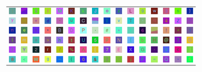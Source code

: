 <table>
<tr>
<td><img src="3A.gif"></td>
<td><img src="gr3.gif"></td>
<td><img src="24.gif"></td>
<td><img src="6C.gif"></td>
<td><img src="4D.gif"></td>
<td><img src="4B.gif"></td>
<td><img src="6B.gif"></td>
<td><img src="4A.gif"></td>
<td><img src="6F.gif"></td>
<td><img src="7A.gif"></td>
<td><img src="4C.gif"></td>
<td><img src="39.gif"></td>
<td><img src="77.gif"></td>
<td><img src="33.gif"></td>
<td><img src="73.gif"></td>
<td><img src="7D.gif"></td>
</tr>
<tr>
<td><img src="79.gif"></td>
<td><img src="52.gif"></td>
<td><img src="2B.gif"></td>
<td><img src="64.gif"></td>
<td><img src="2D.gif"></td>
<td><img src="75.gif"></td>
<td><img src="43.gif"></td>
<td><img src="gr2.gif"></td>
<td><img src="7C.gif"></td>
<td><img src="76.gif"></td>
<td><img src="54.gif"></td>
<td><img src="60.gif"></td>
<td><img src="71.gif"></td>
<td><img src="34.gif"></td>
<td><img src="5A.gif"></td>
<td><img src="7E.gif"></td>
</tr>
<tr>
<td><img src="6E.gif"></td>
<td><img src="65.gif"></td>
<td><img src="78.gif"></td>
<td><img src="22.gif"></td>
<td><img src="42.gif"></td>
<td><img src="44.gif"></td>
<td><img src="50.gif"></td>
<td><img src="2E.gif"></td>
<td><img src="23.gif"></td>
<td><img src="2A.gif"></td>
<td><img src="69.gif"></td>
<td><img src="36.gif"></td>
<td><img src="gr1.gif"></td>
<td><img src="21.gif"></td>
<td><img src="5E.gif"></td>
<td><img src="31.gif"></td>
</tr>
<tr>
<td><img src="49.gif"></td>
<td><img src="6D.gif"></td>
<td><img src="61.gif"></td>
<td><img src="3E.gif"></td>
<td><img src="68.gif"></td>
<td><img src="74.gif"></td>
<td><img src="55.gif"></td>
<td><img src="35.gif"></td>
<td><img src="70.gif"></td>
<td><img src="4E.gif"></td>
<td><img src="7B.gif"></td>
<td><img src="62.gif"></td>
<td><img src="48.gif"></td>
<td><img src="40.gif"></td>
<td><img src="3F.gif"></td>
<td><img src="4F.gif"></td>
</tr>
<tr>
<td><img src="66.gif"></td>
<td><img src="59.gif"></td>
<td><img src="32.gif"></td>
<td><img src="72.gif"></td>
<td><img src="2F.gif"></td>
<td><img src="25.gif"></td>
<td><img src="41.gif"></td>
<td><img src="5B.gif"></td>
<td><img src="37.gif"></td>
<td><img src="45.gif"></td>
<td><img src="58.gif"></td>
<td><img src="47.gif"></td>
<td><img src="27.gif"></td>
<td><img src="56.gif"></td>
<td><img src="63.gif"></td>
<td><img src="5D.gif"></td>
</tr>
<tr>
<td><img src="38.gif"></td>
<td><img src="3C.gif"></td>
<td><img src="57.gif"></td>
<td><img src="67.gif"></td>
<td><img src="5F.gif"></td>
<td><img src="28.gif"></td>
<td><img src="30.gif"></td>
<td><img src="26.gif"></td>
<td><img src="29.gif"></td>
<td><img src="3B.gif"></td>
<td><img src="6A.gif"></td>
<td><img src="46.gif"></td>
<td><img src="3D.gif"></td>
<td><img src="51.gif"></td>
<td><img src="2C.gif"></td>
<td><img src="53.gif"></td>
</tr>
</table>
